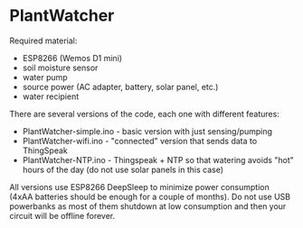 # PlantWatcher

Required material:
* ESP8266 (Wemos D1 mini)
* soil moisture sensor
* water pump
* source power (AC adapter, battery, solar panel, etc.)
* water recipient

There are several versions of the code, each one with different features:
* PlantWatcher-simple.ino - basic version with just sensing/pumping
* PlantWatcher-wifi.ino - "connected" version that sends data to ThingSpeak
* PlantWatcher-NTP.ino - Thingspeak + NTP so that watering avoids "hot" hours of the day (do not use solar panels in this case)

All versions use ESP8266 DeepSleep to minimize power consumption (4xAA batteries should be enough for a couple of months). Do not use USB powerbanks as most of them shutdown at low consumption and then your circuit will be offline forever.
